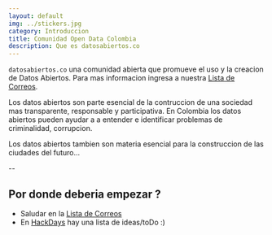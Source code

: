 ```yaml
---
layout: default
img: ../stickers.jpg
category: Introduccion
title: Comunidad Open Data Colombia 
description: Que es datosabiertos.co
---
```

`datosabiertos.co` una comunidad abierta que promueve el uso y la creacion de Datos Abiertos. Para mas informacion ingresa a nuestra [Lista de Correos](https://groups.google.com/forum/#!forum/opendataco).


Los datos abiertos son parte esencial de la contruccion de una sociedad mas transparente, responsable y participativa. En Colombia los datos abiertos pueden ayudar a a entender e identificar problemas de criminalidad, corrupcion.  

Los datos abiertos tambien son materia esencial para la construccion de las ciudades del futuro...

--

## Por donde deberia empezar ?

- Saludar en la [Lista de Correos](https://groups.google.com/forum/#!forum/opendataco)
- En [HackDays](https://github.com/OpenDataCo/HackDays) hay una lista de ideas/toDo :)
